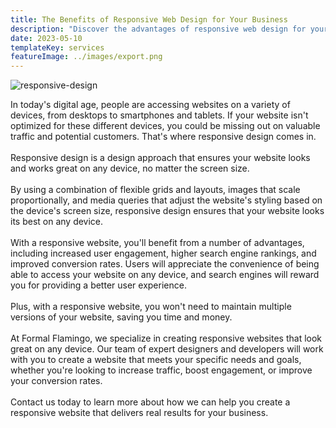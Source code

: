 ```yaml
---
title: The Benefits of Responsive Web Design for Your Business
description: "Discover the advantages of responsive web design for your business and how it can help increase user engagement, improve search engine rankings, and boost conversion rates. At Formal Flamingo, we specialize in creating responsive websites that work seamlessly on any device. Contact us today to learn more about how we can help you create a website that delivers real results for your business."
date: 2023-05-10
templateKey: services
featureImage: ../images/export.png
---
```


![responsive-design](../images/responsive-design.png)

In today's digital age, people are accessing websites on a variety of devices, from desktops to smartphones and tablets. If your website isn't optimized for these different devices, you could be missing out on valuable traffic and potential customers. That's where responsive design comes in.
<br/><br/>
Responsive design is a design approach that ensures your website looks and works great on any device, no matter the screen size.
<br/><br/>
By using a combination of flexible grids and layouts, images that scale proportionally, and media queries that adjust the website's styling based on the device's screen size, responsive design ensures that your website looks its best on any device.
<br/><br/>
With a responsive website, you'll benefit from a number of advantages, including increased user engagement, higher search engine rankings, and improved conversion rates. Users will appreciate the convenience of being able to access your website on any device, and search engines will reward you for providing a better user experience.
<br/><br/> 
Plus, with a responsive website, you won't need to maintain multiple versions of your website, saving you time and money.
<br/><br/>
At Formal Flamingo, we specialize in creating responsive websites that look great on any device. Our team of expert designers and developers will work with you to create a website that meets your specific needs and goals, whether you're looking to increase traffic, boost engagement, or improve your conversion rates. 
<br/><br/>
Contact us today to learn more about how we can help you create a responsive website that delivers real results for your business.